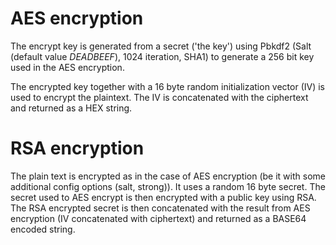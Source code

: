 # AES encryption
 
The encrypt key is generated from a secret ('the key') using Pbkdf2 (Salt (default value *DEADBEEF*), 1024 iteration, SHA1) 
to generate a 256 bit key used in the AES encryption.

The encrypted key together with a 16 byte random initialization
vector (IV) is used to encrypt the plaintext. The IV is 
concatenated with the ciphertext and returned as a HEX string.

# RSA encryption
 
The plain text is encrypted as in the case of AES encryption 
(be it with some additional config options (salt, strong)). It uses a random 16 byte secret.
The secret used to AES encrypt is then encrypted with a public key using RSA. 
The RSA encrypted secret is then concatenated with the result from AES encryption (IV concatenated with ciphertext) and 
returned as a BASE64 encoded string.
